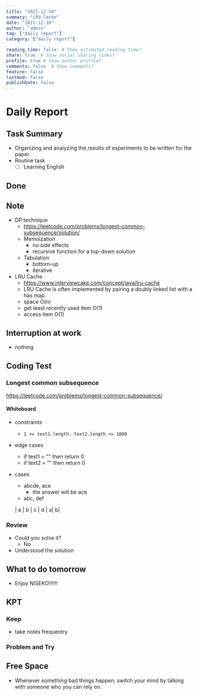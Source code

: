 ```yaml
---
title: "2021-12-10"
summary: "LRU Cache"
date: "2021-12-10"
author: "admin"
tag: ["daily report"]
category: ["daily report"]

reading_time: false  # Show estimated reading time?
share: true  # Show social sharing links?
profile: true # Show author profile?
comments: false  # Show comments?
feature: false
lastmod: false
publishDate: false
---
```


# Daily Report

## Task Summary

- Organizing and analyzing the results of experiments to be written for the paper.
- Routine task
  - [ ] Learning English

## Done



## Note

- DP technique
  - https://leetcode.com/problems/longest-common-subsequence/solution/
  - Memoization
    - no side effects
    - recursive function for a top-down solution
  - Tabulation
    - bottom-up
    - iterative
- LRU Cache
  - https://www.interviewcake.com/concept/java/lru-cache
  - LRU Cache is often implemented by pairing a doubly linked list with a has map.
  - space O(n)
  - get least recently used item O(1)
  - access item O(1)

## Interruption at work

- nothing

## Coding Test

### Longest common subsequence

https://leetcode.com/problems/longest-common-subsequence/

#### Whiteboard

- constraints
  - `1 <= text1.length, text2.length <= 1000`
- edge cases
  - if text1 = "" then return 0
  - if text2 = "" then return 0
- cases
  - abcde, ace
    - the answer will be ace
  - abc, def
  
  | a | b | c | d |
 a|
 b|


### Review

- Could you solve it?
  - No
- Understood the solution

## What to do tomorrow

- Enjoy NISEKO!!!!!!


## KPT

### Keep

- take notes frequentry

### Problem and Try


## Free Space

- Whenever something bad things happen, switch your mind by talking with someone who you can rely on.


